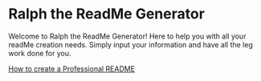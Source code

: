 # Ralph the ReadMe Generator

Welcome to Ralph the ReadMe Generator! Here to help you with all your readMe creation needs. Simply input your information and have all the leg work done for you. 

[How to create a Professional README](https://coding-boot-camp.github.io/full-stack/github/professional-readme-guide)
